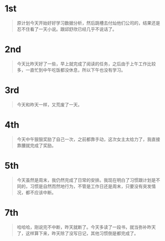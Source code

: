 # 1st
> 原计划今天开始好好学习数据分析，然后跳槽去付灿他们公司的，结果还是忍不住看了一天小说。跟邱舒欣已经几乎不说话了。

# 2nd
> 今天比昨天好了一些，早上就完成了阅读的任务，之后由于上午工作比较多，一直忙到中午吃饭都没休息，所以下午也没有学习。

# 3rd
> 今天和昨天一样，又荒废了一天。

# 4th
> 今天中午狠狠奖励了自己一次，之前都靠手动，这次女主太给力了，我直接靠腰就完成了奖励。

# 5th
> 今天虽然是周末，我仍然完成了日常的安排。我现在明白了习惯跟计划是不同的，习惯是自然而然地行为，不管是工作日还是周末，只要没有突发情况，都不应该中断。

# 7th
> 哈哈哈，刚说完不中断，昨天就断了。今天多读了一段书，就当弥补昨天了，这样算下来，昨天除了没写日记，其他习惯倒是都完成了。
